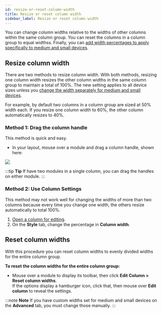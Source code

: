 ```yaml
---
id: resize-or-reset-column-width
title: Resize or reset column width
sidebar_label: Resize or reset column width
---
```


You can change column widths relative to the widths of other columns within the same column group. You can reset the columns in a column group to equal widthss. Finally, you can [add width percentages to apply specifically to medium and small devices](/beaver-builder/layouts/columns/prevent-column-stacking-with-custom-widths.md).

## Resize column width

There are two methods to resize column width. With both methods, resizing one column width resizes the other column widths in the same column group to maintain a total of 100%. The new setting applies to all device sizes unless you [change the width separately for medium and small devices](/beaver-builder/layouts/columns/prevent-column-stacking-with-custom-widths.md).

For example, by default two columns in a column group are sized at 50% width each. If you resize one column width to 60%, the other column automatically resizes to 40%.

### Method 1: Drag the column handle

This method is quick and easy.

* In your layout, mouse over a module and drag a column handle, shown here:

![](/img/how-to-tips-resize-reset-col-width-1.jpg)

:::tip **Tip**
If have two modules in a single column, you can drag the handles on either module.
:::

### Method 2: Use Column Settings

This method may not work well for changing the widths of more than two columns because every time you change one width, the others resize automatically to total 100%. 

1. [Open a column for editing](/beaver-builder/layouts/columns/edit-a-column.md).
2. On the **Style** tab, change the percentage in **Column width**.

## Reset column widths

With this procedure you can reset column widths to evenly divided widths for
the entire column group.

**To reset the column widths for the entire column group:**

* Mouse over a module to display its toolbar, then click **Edit Column > Reset column widths**.  
If the options display a hamburger icon, click that, then mouse over **Edit column**  to reveal the  settings.

:::note **Note**
If you have custom widths set for medium and small devices on the **Advanced** tab, you must change those manually.
:::
